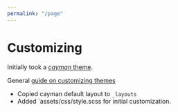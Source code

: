 ```yaml
---
permalink: "/page"
---
```

# Customizing

Initially took a [*cayman* theme](https://github.com/pages-themes/cayman).
 
General [guide on customizing themes](
https://help.github.com/articles/customizing-css-and-html-in-your-jekyll-theme/)

* Copied cayman default layout to `_layouts`
* Added `assets/css/style.scss for initial customization.
